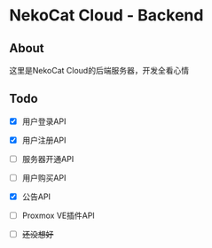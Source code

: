 # NekoCat Cloud - Backend

## About
这里是NekoCat Cloud的后端服务器，开发全看心情

## Todo

- [x] 用户登录API

- [x] 用户注册API

- [ ] 服务器开通API

- [ ] 用户购买API

- [x] 公告API

- [ ] Proxmox VE插件API

- [ ] ~~还没想好~~
